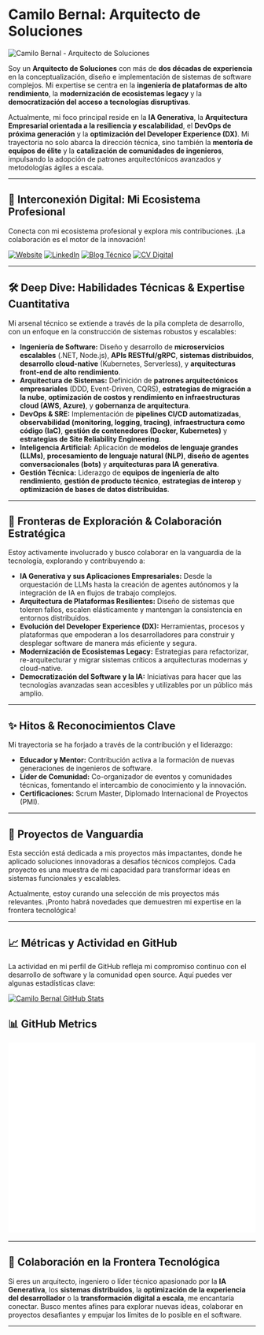 # Camilo Bernal: Arquitecto de Soluciones

<!-- 📸 ¡Tu foto profesional aquí! Considera un avatar con estilo distintivo. -->
![Camilo Bernal - Arquitecto de Soluciones](https://cdn.camilobernal.dev/CamiloBernalPhotoAI-s.png)

Soy un **Arquitecto de Soluciones** con más de **dos décadas de experiencia** en la conceptualización, diseño e implementación de sistemas de software complejos. Mi expertise se centra en la **ingeniería de plataformas de alto rendimiento**, la **modernización de ecosistemas legacy** y la **democratización del acceso a tecnologías disruptivas**.

Actualmente, mi foco principal reside en la **IA Generativa**, la **Arquitectura Empresarial orientada a la resiliencia y escalabilidad**, el **DevOps de próxima generación** y la **optimización del Developer Experience (DX)**. Mi trayectoria no solo abarca la dirección técnica, sino también la **mentoría de equipos de élite** y la **catalización de comunidades de ingenieros**, impulsando la adopción de patrones arquitectónicos avanzados y metodologías ágiles a escala.

---

## 🚀 Interconexión Digital: Mi Ecosistema Profesional

Conecta con mi ecosistema profesional y explora mis contribuciones. ¡La colaboración es el motor de la innovación!

[![Website](https://img.shields.io/badge/Website-camilobernal.dev-blue?style=for-the-badge&logo=google-chrome&logoColor=white)](https://www.camilobernal.dev)
[![LinkedIn](https://img.shields.io/badge/LinkedIn-CamiloBernal-blue?style=for-the-badge&logo=linkedin&logoColor=white)](https://www.linkedin.com/in/camilobernal)
[![Blog Técnico](https://img.shields.io/badge/Blog-camilobernal.dev/blog-black?style=for-the-badge&logo=medium&logoColor=white)](https://blog.camilobernal.dev)
[![CV Digital](https://img.shields.io/badge/CV-Digital-red?style=for-the-badge&logo=file&logoColor=white)](https://www.camilobernal.dev/cv)

---

## 🛠️ Deep Dive: Habilidades Técnicas & Expertise Cuantitativa

Mi arsenal técnico se extiende a través de la pila completa de desarrollo, con un enfoque en la construcción de sistemas robustos y escalables:

*   **Ingeniería de Software:** Diseño y desarrollo de **microservicios escalables** (.NET, Node.js), **APIs RESTful/gRPC**, **sistemas distribuidos**, **desarrollo cloud-native** (Kubernetes, Serverless), y **arquitecturas front-end de alto rendimiento**.
*   **Arquitectura de Sistemas:** Definición de **patrones arquitectónicos empresariales** (DDD, Event-Driven, CQRS), **estrategias de migración a la nube**, **optimización de costos y rendimiento en infraestructuras cloud (AWS, Azure)**, y **gobernanza de arquitectura**.
*   **DevOps & SRE:** Implementación de **pipelines CI/CD automatizadas**, **observabilidad (monitoring, logging, tracing)**, **infraestructura como código (IaC)**, **gestión de contenedores (Docker, Kubernetes)** y **estrategias de Site Reliability Engineering**.
*   **Inteligencia Artificial:** Aplicación de **modelos de lenguaje grandes (LLMs)**, **procesamiento de lenguaje natural (NLP)**, **diseño de agentes conversacionales (bots)** y **arquitecturas para IA generativa**.
*   **Gestión Técnica:** Liderazgo de **equipos de ingeniería de alto rendimiento**, **gestión de producto técnico**, **estrategias de interop** y **optimización de bases de datos distribuidas**.

<!-- 💡 Considera añadir badges visuales para cada habilidad usando shields.io o similar para un impacto visual aún mayor. -->

---

## 🎯 Fronteras de Exploración & Colaboración Estratégica

Estoy activamente involucrado y busco colaborar en la vanguardia de la tecnología, explorando y contribuyendo a:

*   **IA Generativa y sus Aplicaciones Empresariales:** Desde la orquestación de LLMs hasta la creación de agentes autónomos y la integración de IA en flujos de trabajo complejos.
*   **Arquitectura de Plataformas Resilientes:** Diseño de sistemas que toleren fallos, escalen elásticamente y mantengan la consistencia en entornos distribuidos.
*   **Evolución del Developer Experience (DX):** Herramientas, procesos y plataformas que empoderan a los desarrolladores para construir y desplegar software de manera más eficiente y segura.
*   **Modernización de Ecosistemas Legacy:** Estrategias para refactorizar, re-arquitecturar y migrar sistemas críticos a arquitecturas modernas y cloud-native.
*   **Democratización del Software y la IA:** Iniciativas para hacer que las tecnologías avanzadas sean accesibles y utilizables por un público más amplio.

---

## ✨ Hitos & Reconocimientos Clave

Mi trayectoria se ha forjado a través de la contribución y el liderazgo:

*   **Educador y Mentor:** Contribución activa a la formación de nuevas generaciones de ingenieros de software.
*   **Líder de Comunidad:** Co-organizador de eventos y comunidades técnicas, fomentando el intercambio de conocimiento y la innovación.
*   **Certificaciones:** Scrum Master, Diplomado Internacional de Proyectos (PMI).

<!-- 🏆 Añade aquí reconocimientos específicos, publicaciones, charlas en conferencias o contribuciones a proyectos open source. -->

---

## 🌟 Proyectos de Vanguardia

Esta sección está dedicada a mis proyectos más impactantes, donde he aplicado soluciones innovadoras a desafíos técnicos complejos. Cada proyecto es una muestra de mi capacidad para transformar ideas en sistemas funcionales y escalables.

<!-- 🚀 ¡Es hora de mostrar tus proyectos! Incluye imágenes, descripciones concisas enfocadas en el impacto técnico y los desafíos resueltos. Considera enlaces a repositorios, demos o estudios de caso. -->
<!--
### Proyecto X: Plataforma de Procesamiento de Datos en Tiempo Real
Diseño e implementación de una arquitectura de streaming de datos con Kafka y Flink para análisis predictivo a escala. [Ver Detalles Técnicos](link_to_repo_or_case_study)

### Proyecto Y: Agente Conversacional impulsado por LLMs
Desarrollo de un asistente inteligente con capacidades de razonamiento y generación de contenido, optimizado para baja latencia. [Ver Demo](link_to_demo)
-->
Actualmente, estoy curando una selección de mis proyectos más relevantes. ¡Pronto habrá novedades que demuestren mi expertise en la frontera tecnológica!

---

## 📈 Métricas y Actividad en GitHub

La actividad en mi perfil de GitHub refleja mi compromiso continuo con el desarrollo de software y la comunidad open source. Aquí puedes ver algunas estadísticas clave:

<!-- 📊 GitHub Readme Stats: Asegúrate de configurar el repositorio anuraghazra/github-readme-stats para generar estas imágenes. -->
[![Camilo Bernal GitHub Stats](https://github-readme-stats.vercel.app/api?username=camilobernal&show_icons=true&theme=radical&hide_border=true)]()

## 📊 GitHub Metrics

<picture>
  <img src="/github-metrics.svg" alt="Metrics">
</picture>

---

## 🤝 Colaboración en la Frontera Tecnológica

Si eres un arquitecto, ingeniero o líder técnico apasionado por la **IA Generativa**, los **sistemas distribuidos**, la **optimización de la experiencia del desarrollador** o la **transformación digital a escala**, me encantaría conectar. Busco mentes afines para explorar nuevas ideas, colaborar en proyectos desafiantes y empujar los límites de lo posible en el software.

---
